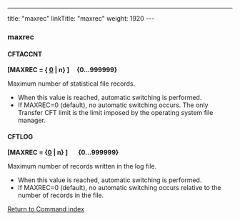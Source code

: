 ---
title: "maxrec"
linkTitle: "maxrec"
weight: 1920
--- <span id="maxrec"></span>

### maxrec

#### CFTACCNT

****[MAXREC = { <u>0</u> &#124; n} ]     {0...999999}****

Maximum number
of statistical file records.

- When this value is reached, automatic switching is performed.
- If MAXREC=0 (default), no automatic switching occurs. The only Transfer CFT limit is the limit imposed by the operating system file manager.

#### CFTLOG

****[MAXREC = {<u>0</u> &#124; n} ]       {0...999999}****

Maximum number of records written in the
log file.

- When this value is reached, automatic switching is performed.
- If MAXREC=0 (default), no automatic switching occurs relative to the
    number of records in the file.

[Return to Command index](../../)
